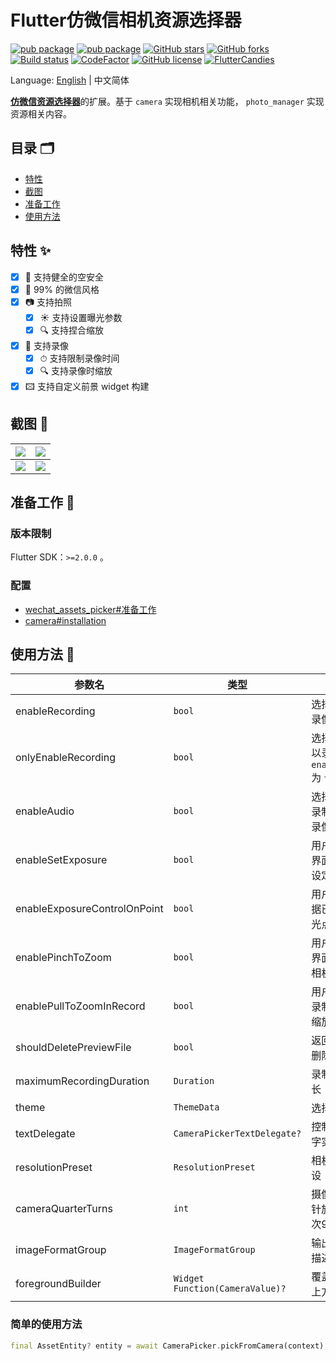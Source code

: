 # Flutter仿微信相机资源选择器

[![pub package](https://img.shields.io/pub/v/wechat_camera_picker?logo=dart&label=%E7%A8%B3%E5%AE%9A%E7%89%88&style=flat-square)](https://pub.flutter-io.cn/packages/wechat_camera_picker)
[![pub package](https://img.shields.io/pub/v/wechat_camera_picker?color=42a012&include_prereleases&label=%E5%BC%80%E5%8F%91%E7%89%88&logo=dart&style=flat-square)](https://pub.flutter-io.cn/packages/wechat_camera_picker)
[![GitHub stars](https://img.shields.io/github/stars/fluttercandies/flutter_wechat_camera_picker?logo=github&style=flat-square)](https://github.com/fluttercandies/flutter_wechat_camera_picker/stargazers)
[![GitHub forks](https://img.shields.io/github/forks/fluttercandies/flutter_wechat_camera_picker?logo=github&style=flat-square)](https://github.com/fluttercandies/flutter_wechat_camera_picker/network)
[![Build status](https://img.shields.io/github/workflow/status/fluttercandies/flutter_wechat_camera_picker/Build%20test?label=%E7%8A%B6%E6%80%81&logo=github&style=flat-square)](https://github.com/fluttercandies/flutter_wechat_camera_picker/actions?query=workflow%3A%22Build+test%22)
[![CodeFactor](https://img.shields.io/codefactor/grade/github/fluttercandies/flutter_wechat_camera_picker?logo=codefactor&label=%E4%BB%A3%E7%A0%81%E8%B4%A8%E9%87%8F&logoColor=%23ffffff&style=flat-square)](https://www.codefactor.io/repository/github/fluttercandies/flutter_wechat_camera_picker)
[![GitHub license](https://img.shields.io/github/license/fluttercandies/flutter_wechat_camera_picker?style=flat-square&label=%E5%8D%8F%E8%AE%AE)](https://github.com/fluttercandies/flutter_wechat_camera_picker/blob/master/LICENSE)
<a target="_blank" href="https://jq.qq.com/?_wv=1027&k=5bcc0gy"><img border="0" src="https://pub.idqqimg.com/wpa/images/group.png" alt="FlutterCandies" title="FlutterCandies"></a>

Language: [English](README.md) | 中文简体

[**仿微信资源选择器**](https://fluttercandies.github.io/flutter_wechat_assets_picker)的扩展。基于 `camera` 实现相机相关功能， `photo_manager` 实现资源相关内容。

## 目录 🗂

* [特性](#特性-)
* [截图](#截图-)
* [准备工作](#准备工作-)
* [使用方法](#使用方法-)

## 特性 ✨

- [x] 🔐 支持健全的空安全
- [x] 💚 99% 的微信风格
- [x] 📷 支持拍照
  - [x] ☀️ 支持设置曝光参数
  - [x] 🔍️ 支持捏合缩放
- [x] 🎥 支持录像
  - [x] ⏱ 支持限制录像时间
  - [x] 🔍 支持录像时缩放
- [x] 🖾 支持自定义前景 widget 构建

## 截图 📸

| ![](https://tva1.sinaimg.cn/large/007S8ZIlgy1ggtt6yrdqej30u01t017w.jpg) | ![](https://tva1.sinaimg.cn/large/007S8ZIlgy1ggtt6yh3x4j30u01t0wuo.jpg) |
| ----------------------------------------------------------------------- | ----------------------------------------------------------------------- |
| ![](https://tva1.sinaimg.cn/large/007S8ZIlgy1ggtt6z1h7xj30u01t01kx.jpg) | ![](https://tva1.sinaimg.cn/large/007S8ZIlgy1ggtt6zarvhj30u01t0x5f.jpg) |

## 准备工作 🍭

### 版本限制

Flutter SDK：`>=2.0.0` 。

### 配置

- [wechat_assets_picker#准备工作](https://github.com/fluttercandies/flutter_wechat_assets_picker/blob/master/README-ZH.md#preparing-for-use-)
- [camera#installation](https://pub.dev/packages/camera#installation)

## 使用方法 📖

| 参数名                       | 类型                            | 描述                                                             | 默认值                                 |
| ---------------------------- | ------------------------------- | ---------------------------------------------------------------- | -------------------------------------- |
| enableRecording              | `bool`                          | 选择器是否可以录像                                               | `false`                                |
| onlyEnableRecording          | `bool`                          | 选择器是否仅可以录像。只在 `enableRecording`  为 `true` 时有效。 | `false`                                |
| enableAudio                  | `bool`                          | 选择器是否需要录制音频。只于录像配合有效。                          | `true`                                |
| enableSetExposure            | `bool`                          | 用户是否可以在界面上通过点击设定曝光点                             | `true`                                 |
| enableExposureControlOnPoint | `bool`                          | 用户是否可以根据已经设置的曝光点调节曝光度                         | `true`                                 |
| enablePinchToZoom            | `bool`                          | 用户是否可以在界面上双指缩放相机对焦                               | `true`                                 |
| enablePullToZoomInRecord     | `bool`                          | 用户是否可以在录制视频时上拉缩放                                 | `true`                                 |
| shouldDeletePreviewFile      | `bool`                          | 返回页面时是否删除预览文件                                    | `false`                                |
| maximumRecordingDuration     | `Duration`                      | 录制视频最长时长                                                 | `const Duration(seconds: 15)`          |
| theme                        | `ThemeData`                     | 选择器的主题                                                     | `CameraPicker.themeData(C.themeColor)` |
| textDelegate                 | `CameraPickerTextDelegate?`     | 控制部件中的文字实现                                             | `DefaultCameraPickerTextDelegate`      |
| resolutionPreset             | `ResolutionPreset`              | 相机的分辨率预设                                                 | `ResolutionPreset.max`                 |
| cameraQuarterTurns           | `int`                           | 摄像机视图顺时针旋转次数，每次90度                               | `0`                                    |
| imageFormatGroup             | `ImageFormatGroup`              | 输出图像的格式描述                                        | `ImageFormatGroup.jpeg`                |
| foregroundBuilder            | `Widget Function(CameraValue)?` | 覆盖在相机预览上方的前景构建                                   | null                                   |

### 简单的使用方法

```dart
final AssetEntity? entity = await CameraPicker.pickFromCamera(context);
```
